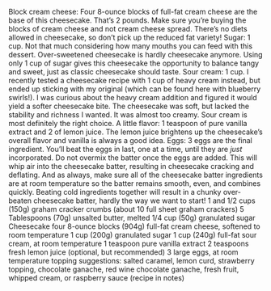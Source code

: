 



Block cream cheese: Four 8-ounce blocks of full-fat cream cheese are the base of this cheesecake. That’s 2 pounds. Make sure you’re buying the blocks of cream cheese and not cream cheese spread. There’s no diets allowed in cheesecake, so don’t pick up the reduced fat variety!
Sugar: 1 cup. Not that much considering how many mouths you can feed with this dessert. Over-sweetened cheesecake is hardly cheesecake anymore. Using only 1 cup of sugar gives this cheesecake the opportunity to balance tangy and sweet, just as classic cheesecake should taste.
Sour cream: 1 cup. I recently tested a cheesecake recipe with 1 cup of heavy cream instead, but ended up sticking with my original (which can be found here with blueberry swirls!). I was curious about the heavy cream addition and figured it would yield a softer cheesecake bite. The cheesecake was soft, but lacked the stability and richness I wanted. It was almost too creamy. Sour cream is most definitely the right choice.
A little flavor: 1 teaspoon of pure vanilla extract and 2 of lemon juice. The lemon juice brightens up the cheesecake’s overall flavor and vanilla is always a good idea.
Eggs: 3 eggs are the final ingredient. You’ll beat the eggs in last, one at a time, until they are *just* incorporated. Do not overmix the batter once the eggs are added. This will whip air into the cheesecake batter, resulting in cheesecake cracking and deflating.
And as always, make sure all of the cheesecake batter ingredients are at room temperature so the batter remains smooth, even, and combines quickly. Beating cold ingredients together will result in a chunky over-beaten cheesecake batter, hardly the way we want to start!
1 and 1/2 cups (150g) graham cracker crumbs (about 10 full sheet graham crackers)
5 Tablespoons (70g) unsalted butter, melted
1/4 cup (50g) granulated sugar
Cheesecake
four 8-ounce blocks (904g) full-fat cream cheese, softened to room temperature
1 cup (200g) granulated sugar
1 cup (240g) full-fat sour cream, at room temperature
1 teaspoon pure vanilla extract
2 teaspoons fresh lemon juice (optional, but recommended)
3 large eggs, at room temperature
topping suggestions: salted caramel, lemon curd, strawberry topping, chocolate ganache, red wine chocolate ganache, fresh fruit, whipped cream, or raspberry sauce (recipe in notes)

